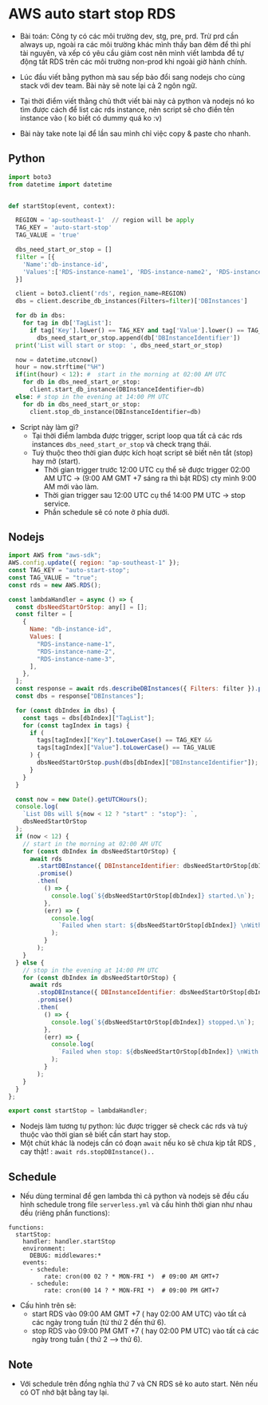 # AWS auto start stop RDS

- Bài toán: Công ty có các môi trường dev, stg, pre, prd. Trừ prd cần always up, ngoài ra các môi trường khác mình thấy ban đêm để thì phí tài nguyên, và xếp có yêu cầu giảm cost nên mình viết lambda để tự động tắt RDS trên các môi trường non-prod khi ngoài giờ hành chính.
- Lúc đầu viết bằng python mà sau sếp bảo đổi sang nodejs cho cùng stack với dev team. Bài này sẽ note lại cả 2 ngôn ngữ.

- Tại thời điểm viết thằng chủ thớt viết bài này cả python và nodejs nó ko tìm được cách để list các rds instance, nên script sẽ cho điền tên instance vào ( ko biết có dummy quá ko :v)
- Bài này take note lại để lần sau mình chỉ việc copy & paste cho nhanh.

## Python

```python linenums="1"
import boto3
from datetime import datetime


def startStop(event, context):

  REGION = 'ap-southeast-1'  // region will be apply
  TAG_KEY = 'auto-start-stop'
  TAG_VALUE = 'true'

  dbs_need_start_or_stop = []
  filter = [{
    'Name':'db-instance-id',
    'Values':['RDS-instance-name1', 'RDS-instance-name2', 'RDS-instance-name3']
  }]

  client = boto3.client('rds', region_name=REGION)
  dbs = client.describe_db_instances(Filters=filter)['DBInstances']

  for db in dbs:
    for tag in db['TagList']:
      if tag['Key'].lower() == TAG_KEY and tag['Value'].lower() == TAG_VALUE:
        dbs_need_start_or_stop.append(db['DBInstanceIdentifier'])
  print('List will start or stop: ', dbs_need_start_or_stop)

  now = datetime.utcnow()
  hour = now.strftime("%H")
  if(int(hour) < 12): #  start in the morning at 02:00 AM UTC
    for db in dbs_need_start_or_stop:
      client.start_db_instance(DBInstanceIdentifier=db)
  else: # stop in the evening at 14:00 PM UTC
    for db in dbs_need_start_or_stop:
      client.stop_db_instance(DBInstanceIdentifier=db)
```

- Script này làm gì?
  - Tại thời điểm lambda được trigger, script loop qua tất cả các rds instances `dbs_need_start_or_stop` và check trạng thái.
  - Tuỳ thuộc theo thời gian được kích hoạt script sẽ biết nên tắt (stop) hay mở (start).
    - Thời gian trigger trước 12:00 UTC cụ thể sẽ được trigger 02:00 AM UTC -> (9:00 AM GMT +7 sáng ra thì bật RDS) cty mình 9:00 AM mới vào làm.
    - Thời gian trigger sau 12:00 UTC cụ thể 14:00 PM UTC -> stop service.
    - Phần schedule sẽ có note ở phía dưới.

## Nodejs

```javascript linenums="1"
import AWS from "aws-sdk";
AWS.config.update({ region: "ap-southeast-1" });
const TAG_KEY = "auto-start-stop";
const TAG_VALUE = "true";
const rds = new AWS.RDS();

const lambdaHandler = async () => {
  const dbsNeedStartOrStop: any[] = [];
  const filter = [
    {
      Name: "db-instance-id",
      Values: [
        "RDS-instance-name-1",
        "RDS-instance-name-2",
        "RDS-instance-name-3",
      ],
    },
  ];
  const response = await rds.describeDBInstances({ Filters: filter }).promise();
  const dbs = response["DBInstances"];

  for (const dbIndex in dbs) {
    const tags = dbs[dbIndex]["TagList"];
    for (const tagIndex in tags) {
      if (
        tags[tagIndex]["Key"].toLowerCase() == TAG_KEY &&
        tags[tagIndex]["Value"].toLowerCase() == TAG_VALUE
      ) {
        dbsNeedStartOrStop.push(dbs[dbIndex]["DBInstanceIdentifier"]);
      }
    }
  }

  const now = new Date().getUTCHours();
  console.log(
    `List DBs will ${now < 12 ? "start" : "stop"}: `,
    dbsNeedStartOrStop
  );
  if (now < 12) {
    // start in the morning at 02:00 AM UTC
    for (const dbIndex in dbsNeedStartOrStop) {
      await rds
        .startDBInstance({ DBInstanceIdentifier: dbsNeedStartOrStop[dbIndex] })
        .promise()
        .then(
          () => {
            console.log(`${dbsNeedStartOrStop[dbIndex]} started.\n`);
          },
          (err) => {
            console.log(
              `Failed when start: ${dbsNeedStartOrStop[dbIndex]} \nWith error: ${err}.\n`
            );
          }
        );
    }
  } else {
    // stop in the evening at 14:00 PM UTC
    for (const dbIndex in dbsNeedStartOrStop) {
      await rds
        .stopDBInstance({ DBInstanceIdentifier: dbsNeedStartOrStop[dbIndex] })
        .promise()
        .then(
          () => {
            console.log(`${dbsNeedStartOrStop[dbIndex]} stopped.\n`);
          },
          (err) => {
            console.log(
              `Failed when stop: ${dbsNeedStartOrStop[dbIndex]} \nWith error: ${err}.\n`
            );
          }
        );
    }
  }
};

export const startStop = lambdaHandler;
```

- Nodejs làm tương tự python: lúc được trigger sẽ check các rds và tuỳ thuộc vào thời gian sẽ biết cần start hay stop.
- Một chút khác là nodejs cần có đoạn `await` nếu ko sẽ chưa kịp tắt RDS , cay thật! : `await rds.stopDBInstance()..`

## Schedule

- Nếu dùng terminal để gen lambda thì cả python và nodejs sẽ đều cấu hình schedule trong file `serverless.yml` và cấu hình thời gian như nhau đều (riêng phần functions):

```linenums="1"
functions:
  startStop:
    handler: handler.startStop
    environment:
      DEBUG: middlewares:*
    events:
      - schedule:
          rate: cron(00 02 ? * MON-FRI *)  # 09:00 AM GMT+7
      - schedule:
          rate: cron(00 14 ? * MON-FRI *)  # 09:00 PM GMT+7
```

- Cấu hình trên sẽ:
  - start RDS vào 09:00 AM GMT +7 ( hay 02:00 AM UTC) vào tất cả các ngày trong tuần (từ thứ 2 đến thứ 6).
  - stop RDS vào 09:00 PM GMT +7 ( hay 02:00 PM UTC) vào tất cả các ngày trong tuần ( thứ 2 --> thứ 6).

## Note

- Với schedule trên đồng nghĩa thứ 7 và CN RDS sẽ ko auto start. Nên nếu có OT nhớ bật bằng tay lại.
